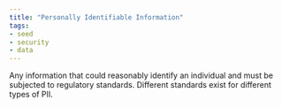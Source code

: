 ```yaml
---
title: "Personally Identifiable Information"
tags:
- seed
- security
- data
---
```


Any information that could reasonably identify an individual and must be subjected to regulatory standards. Different standards exist for different types of PII.